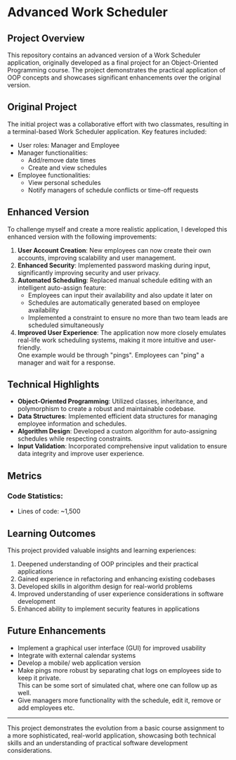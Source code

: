 <h1>Advanced Work Scheduler</h1>

<h2>Project Overview</h2>

<p>This repository contains an advanced version of a Work Scheduler application, originally developed as a final project for an Object-Oriented Programming course. The project demonstrates the practical application of OOP concepts and showcases significant enhancements over the original version.</p>

<h2>Original Project</h2>

<p>The initial project was a collaborative effort with two classmates, resulting in a terminal-based Work Scheduler application. Key features included:</p>

<ul>
  <li>User roles: Manager and Employee</li>
  <li>Manager functionalities:
    <ul>
      <li>Add/remove date times</li>
      <li>Create and view schedules</li>
    </ul>
  </li>
  <li>Employee functionalities:
    <ul>
      <li>View personal schedules</li>
      <li>Notify managers of schedule conflicts or time-off requests</li>
    </ul>
  </li>
</ul>

<h2>Enhanced Version</h2>

<p>To challenge myself and create a more realistic application, I developed this enhanced version with the following improvements:</p>

<ol>
  <li><strong>User Account Creation</strong>: New employees can now create their own accounts, improving scalability and user management.</li>
  <li><strong>Enhanced Security</strong>: Implemented password masking during input, significantly improving security and user privacy.</li>
  <li><strong>Automated Scheduling</strong>: Replaced manual schedule editing with an intelligent auto-assign feature:
    <ul>
      <li>Employees can input their availability and also update it later on</li>
      <li>Schedules are automatically generated based on employee availability</li>
      <li>Implemented a constraint to ensure no more than two team leads are scheduled simultaneously</li>
    </ul>
  </li>
  <li><strong>Improved User Experience</strong>: The application now more closely emulates real-life work scheduling systems, making it more intuitive and user-friendly. <br>One example would be through "pings". Employees can "ping" a manager and wait for a response.</li>
</ol>

<h2>Technical Highlights</h2>

<ul>
  <li><strong>Object-Oriented Programming</strong>: Utilized classes, inheritance, and polymorphism to create a robust and maintainable codebase.</li>
  <li><strong>Data Structures</strong>: Implemented efficient data structures for managing employee information and schedules.</li>
  <li><strong>Algorithm Design</strong>: Developed a custom algorithm for auto-assigning schedules while respecting constraints.</li>
  <li><strong>Input Validation</strong>: Incorporated comprehensive input validation to ensure data integrity and improve user experience.</li>
</ul>

<h2>Metrics</h2>

<h3>Code Statistics:</h3>
<ul>
  <li>Lines of code: ~1,500</li>
</ul>

<h2>Learning Outcomes</h2>

<p>This project provided valuable insights and learning experiences:</p>

<ol>
  <li>Deepened understanding of OOP principles and their practical applications</li>
  <li>Gained experience in refactoring and enhancing existing codebases</li>
  <li>Developed skills in algorithm design for real-world problems</li>
  <li>Improved understanding of user experience considerations in software development</li>
  <li>Enhanced ability to implement security features in applications</li>
</ol>

<h2>Future Enhancements</h2>

<ul>
  <li>Implement a graphical user interface (GUI) for improved usability</li>
  <li>Integrate with external calendar systems</li>
  <li>Develop a mobile/ web application version</li>
  <li>Make pings more robust by separating chat logs on employees side to keep it private.<br>This can be some sort of simulated chat, where one can follow up as well. </li>
  <li>Give managers more functionality with the schedule, edit it, remove or add employees etc. </li>
</ul>

<hr>

<p>This project demonstrates the evolution from a basic course assignment to a more sophisticated, real-world application, showcasing both technical skills and an understanding of practical software development considerations.</p>
